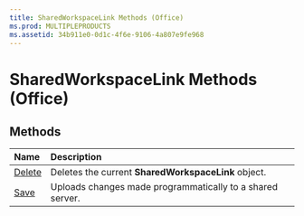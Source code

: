 ```yaml
---
title: SharedWorkspaceLink Methods (Office)
ms.prod: MULTIPLEPRODUCTS
ms.assetid: 34b911e0-0d1c-4f6e-9106-4a807e9fe968
---
```



# SharedWorkspaceLink Methods (Office)

## Methods



|**Name**|**Description**|
|:-----|:-----|
|[Delete](sharedworkspacelink-delete-method-office.md)|Deletes the current  **SharedWorkspaceLink** object.|
|[Save](sharedworkspacelink-save-method-office.md)|Uploads changes made programmatically to a shared server.|

